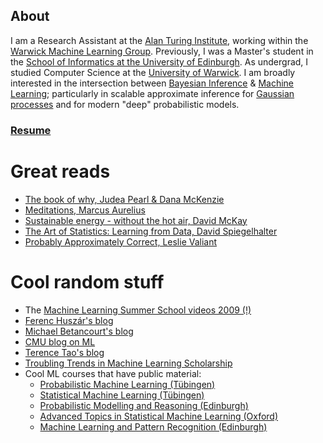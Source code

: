 ## About

I am a Research Assistant at the [Alan Turing Institute]( https://www.turing.ac.uk/), working within the [Warwick Machine Learning Group](https://wmlg.io/). Previously, I was a Master's student in the [School of Informatics at the University of Edinburgh](https://www.ed.ac.uk/informatics).
As undergrad, I studied Computer Science at the [University of Warwick](https://warwick.ac.uk/fac/sci/dcs/). 
I am broadly interested in the intersection between [Bayesian Inference](https://en.m.wikipedia.org/wiki/Bayesian_inference) & [Machine Learning](https://en.m.wikipedia.org/wiki/Machine_learning); particularly in scalable approximate inference for [Gaussian processes](https://en.m.wikipedia.org/wiki/Gaussian_process) and for modern "deep" probabilistic models. 

### [Resume](http://bit.ly/nbranchini-resume)


# Great reads 
- [The book of why, Judea Pearl & Dana McKenzie](https://www.amazon.co.uk/Book-Why-Science-Cause-Effect/dp/0141982411/ref=sr_1_1?dchild=1&keywords=the+book+of+why+judea&qid=1589542460&sr=8-1)
- [Meditations, Marcus Aurelius](https://www.amazon.co.uk/Meditations-Penguin-Classics-Marcus-Aurelius/dp/0140449337/ref=sr_1_1?crid=RRDPU6IPJQ5N&dchild=1&keywords=meditations+marcus+aurelius&qid=1589542523&sprefix=meditations+%2Caps%2C154&sr=8-1)
- [Sustainable energy - without the hot air, David McKay](http://www.withouthotair.com/)
- [The Art of Statistics: Learning from Data, David Spiegelhalter](https://www.amazon.co.uk/Learning-Data-Statistics-Pelican-Books/dp/0241258766/ref=tmm_pap_swatch_0?_encoding=UTF8&qid=&sr=)
- [Probably Approximately Correct, Leslie Valiant](https://www.amazon.co.uk/Probably-Approximately-Correct-Algorithms-Prospering/dp/0465060722/ref=sr_1_1?dchild=1&keywords=probably+approximately+correct&qid=1599657065&sr=8-1)


# Cool random stuff
- The [Machine Learning Summer School videos 2009 (!)](http://videolectures.net/mlss09uk_cambridge/)
- [Ferenc Huszár's blog](https://www.inference.vc/)
- [Michael Betancourt's blog](https://betanalpha.github.io/writing/?fbclid=IwAR32LpCi6bC6SwqGmsbfmo147GhKrfup7P4JY0_o2jiW6dT9BQ58arigx8M) 
- [CMU blog on ML](https://blog.ml.cmu.edu/)
- [Terence Tao's blog](https://terrytao.wordpress.com/)
- [Troubling Trends in Machine Learning Scholarship](https://arxiv.org/pdf/1807.03341.pdf?source=post_page---------------------------)
- Cool ML courses that have public material:
  - [Probabilistic Machine Learning (Tübingen)](https://www.youtube.com/playlist?list=PL05umP7R6ij1tHaOFY96m5uX3J21a6yNd)
  - [Statistical Machine Learning (Tübingen)](https://www.youtube.com/playlist?list=PL05umP7R6ij2XCvrRzLokX6EoHWaGA2cC)
  - [Probabilistic Modelling and Reasoning (Edinburgh)](https://www.inf.ed.ac.uk/teaching/courses/pmr/19-20/material/)
  - [Advanced Topics in Statistical Machine Learning (Oxford)](https://github.com/ywteh/advml2020)
  - [Machine Learning and Pattern Recognition (Edinburgh)](https://www.inf.ed.ac.uk/teaching/courses/mlpr/2019/notes/)
